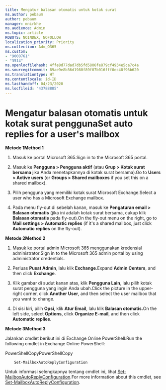 ```yaml
---
title: Mengatur balasan otomatis untuk kotak surat
ms.author: pebaum
author: pebaum
manager: mnirkhe
ms.audience: Admin
ms.topic: article
ROBOTS: NOINDEX, NOFOLLOW
localization_priority: Priority
ms.collection: Adm_O365
ms.custom:
- "9000761"
- "3514"
ms.openlocfilehash: 4ffe8d77dad7db5fd5806fe879cf4934e5ca7c4a
ms.sourcegitcommit: 89ae9e8b36d1980f89f07b016fff0ec48f96b620
ms.translationtype: HT
ms.contentlocale: id-ID
ms.lasthandoff: 04/23/2020
ms.locfileid: "43788885"
---
```

# <a name="set-auto-replies-for-a-users-mailbox"></a><span data-ttu-id="18ede-102">Mengatur balasan otomatis untuk kotak surat pengguna</span><span class="sxs-lookup"><span data-stu-id="18ede-102">Set auto replies for a user's mailbox</span></span>

<span data-ttu-id="18ede-103">**Metode 1**</span><span class="sxs-lookup"><span data-stu-id="18ede-103">**Method 1**</span></span>

1. <span data-ttu-id="18ede-104">Masuk ke portal Microsoft 365.</span><span class="sxs-lookup"><span data-stu-id="18ede-104">Sign in to the Microsoft 365 portal.</span></span>

2. <span data-ttu-id="18ede-105">Masuk ke **Pengguna > Pengguna aktif** (atau **Grup > Kotak surat bersama** jika Anda menetapkannya di kotak surat bersama).</span><span class="sxs-lookup"><span data-stu-id="18ede-105">Go to **Users > Active users** (or **Groups > Shared mailboxes** if you set this on a shared mailbox).</span></span>

3. <span data-ttu-id="18ede-106">Pilih pengguna yang memiliki kotak surat Microsoft Exchange.</span><span class="sxs-lookup"><span data-stu-id="18ede-106">Select a user who has a Microsoft Exchange mailbox.</span></span>

4. <span data-ttu-id="18ede-107">Pada menu fly-out di sebelah kanan, masuk ke **Pengaturan email > Balasan otomatis** (jika ini adalah kotak surat bersama, cukup klik **Balasan otomatis** pada fly-out).</span><span class="sxs-lookup"><span data-stu-id="18ede-107">On the fly-out menu on the right, go to **Mail settings > Automatic replies** (if it's a shared mailbox, just click **Automatic replies** on the fly-out).</span></span>

<span data-ttu-id="18ede-108">**Metode 2**</span><span class="sxs-lookup"><span data-stu-id="18ede-108">**Method 2**</span></span>

1. <span data-ttu-id="18ede-109">Masuk ke portal admin Microsoft 365 menggunakan kredensial administrator.</span><span class="sxs-lookup"><span data-stu-id="18ede-109">Sign in to the Microsoft 365 admin portal by using administrator credentials.</span></span>

2. <span data-ttu-id="18ede-110">Perluas **Pusat Admin**, lalu klik **Exchange**.</span><span class="sxs-lookup"><span data-stu-id="18ede-110">Expand **Admin Centers**, and then click **Exchange**.</span></span>

3. <span data-ttu-id="18ede-111">Klik gambar di sudut kanan atas, klik **Pengguna Lain**, lalu pilih kotak surat pengguna yang ingin Anda ubah.</span><span class="sxs-lookup"><span data-stu-id="18ede-111">Click the picture in the upper-right corner, click **Another User**, and then select the user mailbox that you want to change.</span></span>

4. <span data-ttu-id="18ede-112">Di sisi kiri, pilih **Opsi**, klik **Atur Email**, lalu klik **Balasan otomatis.**</span><span class="sxs-lookup"><span data-stu-id="18ede-112">On the left side, select **Options**, click **Organize E-mail**, and then click **Automatic replies.**</span></span>

<span data-ttu-id="18ede-113">**Metode 3**</span><span class="sxs-lookup"><span data-stu-id="18ede-113">**Method 3**</span></span>

<span data-ttu-id="18ede-114">Jalankan cmdlet berikut ini di Exchange Online PowerShell:</span><span class="sxs-lookup"><span data-stu-id="18ede-114">Run the following cmdlet in Exchange Online PowerShell:</span></span>

<span data-ttu-id="18ede-115">PowerShellCopy</span><span class="sxs-lookup"><span data-stu-id="18ede-115">PowerShellCopy</span></span>

```
    Set-MailboxAutoReplyConfiguration
```

<span data-ttu-id="18ede-116">Untuk informasi selengkapnya tentang cmdlet ini, lihat [Set-MailboxAutoReplyConfiguration](https://docs.microsoft.com/powershell/module/exchange/mailboxes/set-mailboxautoreplyconfiguration).</span><span class="sxs-lookup"><span data-stu-id="18ede-116">For more information about this cmdlet, see [Set-MailboxAutoReplyConfiguration](https://docs.microsoft.com/powershell/module/exchange/mailboxes/set-mailboxautoreplyconfiguration).</span></span>
